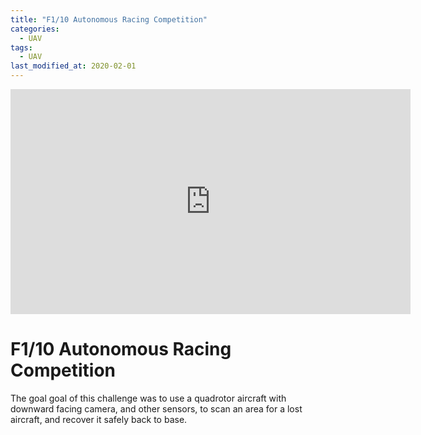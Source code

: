```yaml
---
title: "F1/10 Autonomous Racing Competition"
categories:
  - UAV
tags:
  - UAV
last_modified_at: 2020-02-01
---
```


<div class="embed-responsive embed-responsive-16by9">
  <iframe width="640" height="360" src="https://youtu.be/fevOWV0qbu8" frameborder="0" allowfullscreen></iframe>
</div>

# F1/10 Autonomous Racing Competition

The goal goal of this challenge was to use a quadrotor aircraft with downward facing camera, and other sensors, to scan an area for a lost aircraft, and recover it safely back to base.
